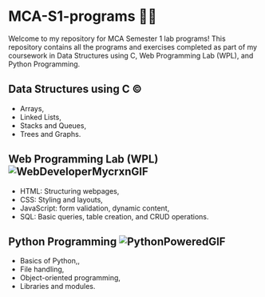 # MCA-S1-programs 👨‍💻
Welcome to my repository for MCA Semester 1 lab programs! This repository contains all the programs and exercises completed as part of my coursework in Data Structures using C, Web Programming Lab (WPL), and Python Programming.
## Data Structures using C ©️ 
- Arrays, 
- Linked Lists, 
- Stacks and Queues, 
- Trees and Graphs.
## Web Programming Lab (WPL) ![WebDeveloperMycrxnGIF](https://github.com/user-attachments/assets/4fa252f3-7ddf-4061-bbb3-0ac2c0e2c9cd)

- HTML: Structuring webpages, 
- CSS: Styling and layouts, 
- JavaScript: form validation, dynamic content, 
- SQL: Basic queries, table creation, and CRUD operations.
## Python Programming ![PythonPoweredGIF](https://github.com/user-attachments/assets/8b082b09-3b35-4379-83c4-f52b953bf719)

- Basics of Python,, 
- File handling, 
- Object-oriented programming, 
- Libraries and modules.
